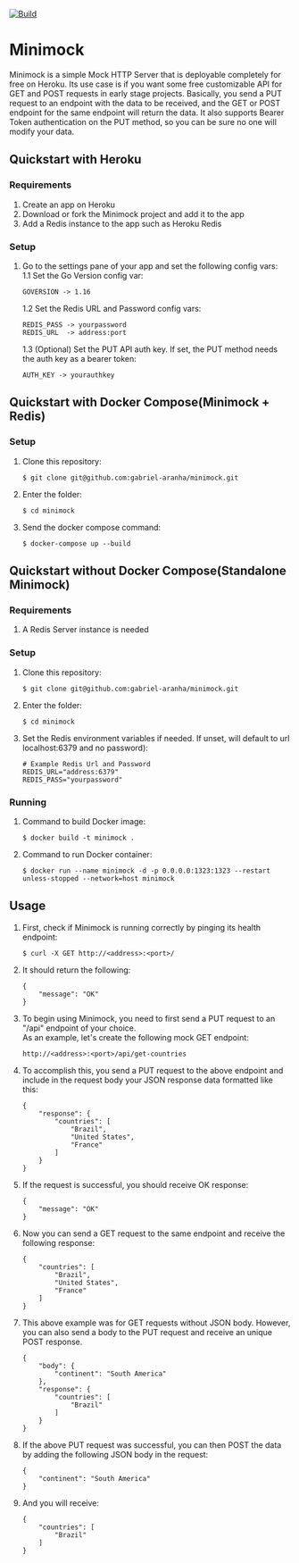 [![Build](https://github.com/gabriel-aranha/minimock/actions/workflows/build.yml/badge.svg)](https://github.com/gabriel-aranha/minimock/actions/workflows/build.yml)

# Minimock
Minimock is a simple Mock HTTP Server that is deployable completely for free on Heroku. Its use case is if you want some free customizable API for GET and POST requests in early stage projects. Basically, you send a PUT request to an endpoint with the data to be received, and the GET or POST endpoint for the same endpoint will return the data. It also supports Bearer Token authentication on the PUT method, so you can be sure no one will modify your data.
## Quickstart with Heroku
### Requirements
1. Create an app on Heroku
2. Download or fork the Minimock project and add it to the app
3. Add a Redis instance to the app such as Heroku Redis

### Setup
1. Go to the settings pane of your app and set the following config vars:    
    1.1 Set the Go Version config var:  
    ```
    GOVERSION -> 1.16
    ```
    1.2 Set the Redis URL and Password config vars:  
    ```
    REDIS_PASS -> yourpassword
    REDIS_URL  -> address:port
    ```
    1.3 (Optional) Set the PUT API auth key. If set, the PUT method needs the auth key as a bearer token:  
    ```
    AUTH_KEY -> yourauthkey
    ```

## Quickstart with Docker Compose(Minimock + Redis)
### Setup
1. Clone this repository:
    ```
    $ git clone git@github.com:gabriel-aranha/minimock.git
    ```
2. Enter the folder:
    ```
    $ cd minimock
    ```
3. Send the docker compose command:
    ```
    $ docker-compose up --build
    ```

## Quickstart without Docker Compose(Standalone Minimock)
### Requirements
1. A Redis Server instance is needed

### Setup
1. Clone this repository:
    ```
    $ git clone git@github.com:gabriel-aranha/minimock.git
    ```
2. Enter the folder:
    ```
    $ cd minimock
    ```
3. Set the Redis environment variables if needed. If unset, will default to url localhost:6379 and no password):
    ```
    # Example Redis Url and Password
    REDIS_URL="address:6379"
    REDIS_PASS="yourpassword"
    ```

### Running
1. Command to build Docker image:
    ```
    $ docker build -t minimock .
    ```
2. Command to run Docker container:
    ```
    $ docker run --name minimock -d -p 0.0.0.0:1323:1323 --restart unless-stopped --network=host minimock
    ```

## Usage
1. First, check if Minimock is running correctly by pinging its health endpoint:
    ```
    $ curl -X GET http://<address>:<port>/
    ```
2. It should return the following:
    ```
    {
        "message": "OK"
    }
    ```

3. To begin using Minimock, you need to first send a PUT request to an "/api" endpoint of your choice.  
As an example, let's create the following mock GET endpoint:
    ```
    http://<address>:<port>/api/get-countries
    ```
4. To accomplish this, you send a PUT request to the above endpoint and include in the request body your JSON response data formatted like this:
    ```
    {
        "response": {
            "countries": [
                "Brazil",
                "United States",
                "France"
            ]
        }
    }
    ```
5. If the request is successful, you should receive OK response:
    ```
    {
        "message": "OK"
    }
    ```
6. Now you can send a GET request to the same endpoint and receive the following response:
    ```
    {
        "countries": [
            "Brazil",
            "United States",
            "France"
        ]
    }
    ```

7. This above example was for GET requests without JSON body. However, you can also send a body to the PUT request and receive an unique POST response.
    ```
    {
        "body": {
            "continent": "South America"
        },
        "response": {
            "countries": [
                "Brazil"
            ]
        }
    }
    ```

8. If the above PUT request was successful, you can then POST the data by adding the following JSON body in the request:
    ```
    {
        "continent": "South America"
    }
    ```
9. And you will receive:
    ```
    {
        "countries": [
            "Brazil"
        ]
    }
    ```

